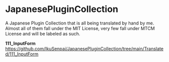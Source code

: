 # JapanesePluginCollection
A Japanese Plugin Collection that is all being translated by hand by me. Almost all of them fall under the MIT License, very few fall under MTCM License and will be labeled as such.

**111_InputForm**
https://github.com/IkuSenpai/JapanesePluginCollection/tree/main/Translated/111_InputForm
